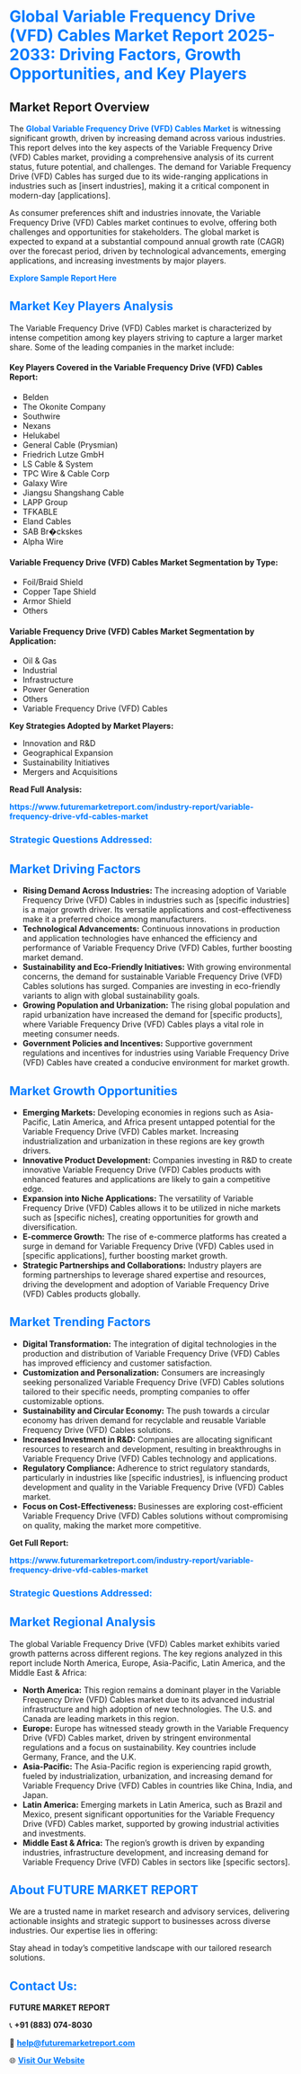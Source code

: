 <h1 style="color: #007BFF;">Global Variable Frequency Drive (VFD) Cables Market Report 2025-2033: Driving Factors, Growth Opportunities, and Key Players</h1>

<section id="overview">
<h2>Market Report Overview</h2>
<p>The <a href="https://www.futuremarketreport.com/industry-report/variable-frequency-drive-vfd-cables-market" style="color: #007BFF; text-decoration: none;"><strong>Global Variable Frequency Drive (VFD) Cables Market</strong></a> is witnessing significant growth, driven by increasing demand across various industries. This report delves into the key aspects of the Variable Frequency Drive (VFD) Cables market, providing a comprehensive analysis of its current status, future potential, and challenges. The demand for Variable Frequency Drive (VFD) Cables has surged due to its wide-ranging applications in industries such as [insert industries], making it a critical component in modern-day [applications].</p>
<p>As consumer preferences shift and industries innovate, the Variable Frequency Drive (VFD) Cables market continues to evolve, offering both challenges and opportunities for stakeholders. The global market is expected to expand at a substantial compound annual growth rate (CAGR) over the forecast period, driven by technological advancements, emerging applications, and increasing investments by major players.</p>
</section>

<section id="overview">
<p><a href="https://www.futuremarketreport.com/request-sample/reportId=124665" style="color: #007BFF; text-decoration: none;"><strong>Explore Sample Report Here</strong></a></p>
</section>

<section id="key-players">
<h2 style="color: #007BFF;">Market Key Players Analysis</h2>
<p>The Variable Frequency Drive (VFD) Cables market is characterized by intense competition among key players striving to capture a larger market share. Some of the leading companies in the market include:</p>
<h4>Key Players Covered in the Variable Frequency Drive (VFD) Cables Report:</h4>
<ul><li>Belden</li><li>The Okonite Company</li><li>Southwire</li><li>Nexans</li><li>Helukabel</li><li>General Cable (Prysmian)</li><li>Friedrich Lutze GmbH</li><li>LS Cable &amp; System</li><li>TPC Wire &amp; Cable Corp</li><li>Galaxy Wire</li><li>Jiangsu Shangshang Cable</li><li>LAPP Group</li><li>TFKABLE</li><li>Eland Cables</li><li>SAB Br�ckskes</li><li>Alpha Wire</li></ul>
<h4>Variable Frequency Drive (VFD) Cables Market Segmentation by Type:</h4>
<ul><li>Foil/Braid Shield</li><li>Copper Tape Shield</li><li>Armor Shield</li><li>Others</li></ul>

<h4>Variable Frequency Drive (VFD) Cables Market Segmentation by Application:</h4>
<ul><li>Oil &amp; Gas</li><li>Industrial</li><li>Infrastructure</li><li>Power Generation</li><li>Others</li><li>Variable Frequency Drive (VFD) Cables</li></ul>
<p><strong>Key Strategies Adopted by Market Players:</strong></p>
<ul>
<li>Innovation and R&D</li>
<li>Geographical Expansion</li>
<li>Sustainability Initiatives</li>
<li>Mergers and Acquisitions</li>
</ul>
</section>

<section>
<p><strong>Read Full Analysis: </strong></p><a href="https://www.futuremarketreport.com/industry-report/variable-frequency-drive-vfd-cables-market" style="color: #007BFF; text-decoration: none;"><strong>https://www.futuremarketreport.com/industry-report/variable-frequency-drive-vfd-cables-market</strong></a>
<h3 style="color: #007BFF;">Strategic Questions Addressed:</h3>
</section>

<section id="driving-factors">
<h2 style="color: #007BFF;">Market Driving Factors</h2>
<ul>
<li><strong>Rising Demand Across Industries:</strong> The increasing adoption of Variable Frequency Drive (VFD) Cables in industries such as [specific industries] is a major growth driver. Its versatile applications and cost-effectiveness make it a preferred choice among manufacturers.</li>
<li><strong>Technological Advancements:</strong> Continuous innovations in production and application technologies have enhanced the efficiency and performance of Variable Frequency Drive (VFD) Cables, further boosting market demand.</li>
<li><strong>Sustainability and Eco-Friendly Initiatives:</strong> With growing environmental concerns, the demand for sustainable Variable Frequency Drive (VFD) Cables solutions has surged. Companies are investing in eco-friendly variants to align with global sustainability goals.</li>
<li><strong>Growing Population and Urbanization:</strong> The rising global population and rapid urbanization have increased the demand for [specific products], where Variable Frequency Drive (VFD) Cables plays a vital role in meeting consumer needs.</li>
<li><strong>Government Policies and Incentives:</strong> Supportive government regulations and incentives for industries using Variable Frequency Drive (VFD) Cables have created a conducive environment for market growth.</li>
</ul>
</section>

<section id="growth-opportunities">
<h2 style="color: #007BFF;">Market Growth Opportunities</h2>
<ul>
<li><strong>Emerging Markets:</strong> Developing economies in regions such as Asia-Pacific, Latin America, and Africa present untapped potential for the Variable Frequency Drive (VFD) Cables market. Increasing industrialization and urbanization in these regions are key growth drivers.</li>
<li><strong>Innovative Product Development:</strong> Companies investing in R&D to create innovative Variable Frequency Drive (VFD) Cables products with enhanced features and applications are likely to gain a competitive edge.</li>
<li><strong>Expansion into Niche Applications:</strong> The versatility of Variable Frequency Drive (VFD) Cables allows it to be utilized in niche markets such as [specific niches], creating opportunities for growth and diversification.</li>
<li><strong>E-commerce Growth:</strong> The rise of e-commerce platforms has created a surge in demand for Variable Frequency Drive (VFD) Cables used in [specific applications], further boosting market growth.</li>
<li><strong>Strategic Partnerships and Collaborations:</strong> Industry players are forming partnerships to leverage shared expertise and resources, driving the development and adoption of Variable Frequency Drive (VFD) Cables products globally.</li>
</ul>
</section>

<section id="trending-factors">
<h2 style="color: #007BFF;">Market Trending Factors</h2>
<ul>
<li><strong>Digital Transformation:</strong> The integration of digital technologies in the production and distribution of Variable Frequency Drive (VFD) Cables has improved efficiency and customer satisfaction.</li>
<li><strong>Customization and Personalization:</strong> Consumers are increasingly seeking personalized Variable Frequency Drive (VFD) Cables solutions tailored to their specific needs, prompting companies to offer customizable options.</li>
<li><strong>Sustainability and Circular Economy:</strong> The push towards a circular economy has driven demand for recyclable and reusable Variable Frequency Drive (VFD) Cables solutions.</li>
<li><strong>Increased Investment in R&D:</strong> Companies are allocating significant resources to research and development, resulting in breakthroughs in Variable Frequency Drive (VFD) Cables technology and applications.</li>
<li><strong>Regulatory Compliance:</strong> Adherence to strict regulatory standards, particularly in industries like [specific industries], is influencing product development and quality in the Variable Frequency Drive (VFD) Cables market.</li>
<li><strong>Focus on Cost-Effectiveness:</strong> Businesses are exploring cost-efficient Variable Frequency Drive (VFD) Cables solutions without compromising on quality, making the market more competitive.</li>
</ul>
</section>

<section>
<p><strong>Get Full Report: </strong></p><a href="https://www.futuremarketreport.com/industry-report/variable-frequency-drive-vfd-cables-market" style="color: #007BFF; text-decoration: none;"><strong>https://www.futuremarketreport.com/industry-report/variable-frequency-drive-vfd-cables-market</strong></a>
<h3 style="color: #007BFF;">Strategic Questions Addressed:</h3>
</section>


<section id="regional-analysis">
<h2 style="color: #007BFF;">Market Regional Analysis</h2>
<p>The global Variable Frequency Drive (VFD) Cables market exhibits varied growth patterns across different regions. The key regions analyzed in this report include North America, Europe, Asia-Pacific, Latin America, and the Middle East & Africa:</p>
<ul>
<li><strong>North America:</strong> This region remains a dominant player in the Variable Frequency Drive (VFD) Cables market due to its advanced industrial infrastructure and high adoption of new technologies. The U.S. and Canada are leading markets in this region.</li>
<li><strong>Europe:</strong> Europe has witnessed steady growth in the Variable Frequency Drive (VFD) Cables market, driven by stringent environmental regulations and a focus on sustainability. Key countries include Germany, France, and the U.K.</li>
<li><strong>Asia-Pacific:</strong> The Asia-Pacific region is experiencing rapid growth, fueled by industrialization, urbanization, and increasing demand for Variable Frequency Drive (VFD) Cables in countries like China, India, and Japan.</li>
<li><strong>Latin America:</strong> Emerging markets in Latin America, such as Brazil and Mexico, present significant opportunities for the Variable Frequency Drive (VFD) Cables market, supported by growing industrial activities and investments.</li>
<li><strong>Middle East & Africa:</strong> The region’s growth is driven by expanding industries, infrastructure development, and increasing demand for Variable Frequency Drive (VFD) Cables in sectors like [specific sectors].</li>
</ul>
</section>

<footer>
<h2 style="color: #007BFF;">About FUTURE MARKET REPORT</h2>
<p>We are a trusted name in market research and advisory services, delivering actionable insights and strategic support to businesses across diverse industries. Our expertise lies in offering:</p>

<p>Stay ahead in today’s competitive landscape with our tailored research solutions.</p>

<h2 style="color: #007BFF;">Contact Us:</h2>
<p><strong>FUTURE MARKET REPORT</strong></p>
<p>📞 <strong>+91 (883) 074-8030</strong></p>
<p>📧 <strong><a href="mailto:help@futuremarketreport.com" style="color: #007BFF;">help@futuremarketreport.com</a></strong></p>
<p>🌐 <strong><a href="https://www.futuremarketreport.com/" style="color: #007BFF;">Visit Our Website</a></strong></p>
</footer>